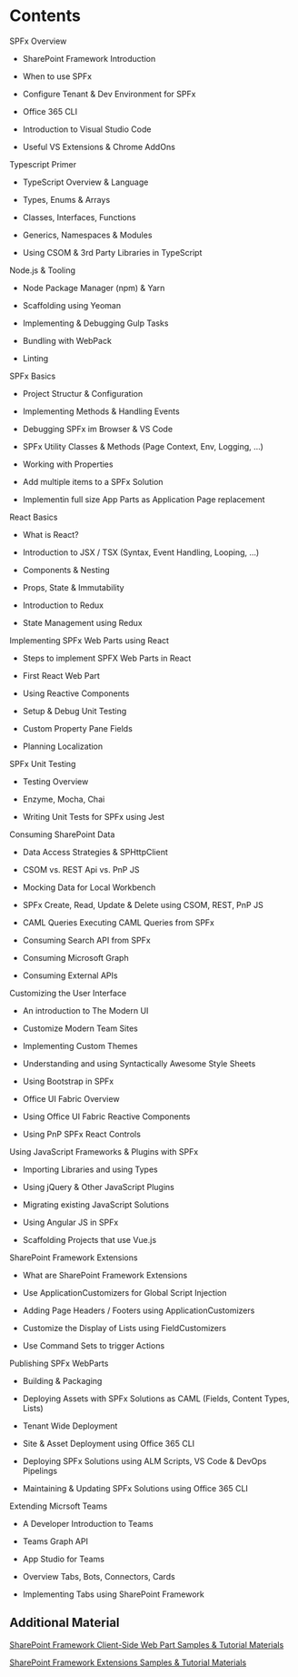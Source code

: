 # Contents

SPFx Overview

- SharePoint Framework Introduction

- When to use SPFx

- Configure Tenant & Dev Environment for SPFx

- Office 365 CLI

- Introduction to Visual Studio Code

- Useful VS Extensions & Chrome AddOns

Typescript Primer

- TypeScript Overview & Language

- Types, Enums & Arrays

- Classes, Interfaces, Functions

- Generics, Namespaces & Modules

- Using CSOM & 3rd Party Libraries in TypeScript

Node.js & Tooling

- Node Package Manager (npm) & Yarn

- Scaffolding using Yeoman

- Implementing & Debugging Gulp Tasks

- Bundling with WebPack

- Linting

SPFx Basics

- Project Structur & Configuration

- Implementing Methods & Handling Events

- Debugging SPFx im Browser & VS Code

- SPFx Utility Classes & Methods (Page Context, Env, Logging, …)

- Working with Properties

- Add multiple items to a SPFx Solution

- Implementin full size App Parts as Application Page replacement

React Basics

- What is React?

- Introduction to JSX / TSX (Syntax, Event Handling, Looping, …)

- Components & Nesting

- Props, State & Immutability

- Introduction to Redux

- State Management using Redux

Implementing SPFx Web Parts using React

- Steps to implement SPFX Web Parts in React

- First React Web Part

- Using Reactive Components

- Setup & Debug Unit Testing

- Custom Property Pane Fields

- Planning Localization

SPFx Unit Testing

- Testing Overview

- Enzyme, Mocha, Chai

- Writing Unit Tests for SPFx using Jest

Consuming SharePoint Data

- Data Access Strategies & SPHttpClient

- CSOM vs. REST Api vs. PnP JS

- Mocking Data for Local Workbench

- SPFx Create, Read, Update & Delete using CSOM, REST, PnP JS

- CAML Queries Executing CAML Queries from SPFx

- Consuming Search API from SPFx

- Consuming Microsoft Graph

- Consuming External APIs

Customizing the User Interface

- An introduction to The Modern UI

- Customize Modern Team Sites

- Implementing Custom Themes

- Understanding and using Syntactically Awesome Style Sheets

- Using Bootstrap in SPFx

- Office UI Fabric Overview

- Using Office UI Fabric Reactive Components

- Using PnP SPFx React Controls

Using JavaScript Frameworks & Plugins with SPFx

- Importing Libraries and using Types

- Using jQuery & Other JavaScript Plugins

- Migrating existing JavaScript Solutions

- Using Angular JS in SPFx

- Scaffolding Projects that use Vue.js

SharePoint Framework Extensions

- What are SharePoint Framework Extensions

- Use ApplicationCustomizers for Global Script Injection

- Adding Page Headers / Footers using ApplicationCustomizers

- Customize the Display of Lists using FieldCustomizers

- Use Command Sets to trigger Actions

Publishing SPFx WebParts

- Building & Packaging

- Deploying Assets with SPFx Solutions as CAML (Fields, Content Types, Lists)

- Tenant Wide Deployment

- Site & Asset Deployment using Office 365 CLI

- Deploying SPFx Solutions using ALM Scripts, VS Code & DevOps Pipelings

- Maintaining & Updating SPFx Solutions using Office 365 CLI

Extending Micrsoft Teams

- A Developer Introduction to Teams

- Teams Graph API

- App Studio for Teams

- Overview Tabs, Bots, Connectors, Cards

- Implementing Tabs using SharePoint Framework

## Additional Material

[SharePoint Framework Client-Side Web Part Samples & Tutorial Materials](https://github.com/SharePoint/sp-dev-fx-webparts)

[SharePoint Framework Extensions Samples & Tutorial Materials](https://github.com/SharePoint/sp-dev-fx-extensions)